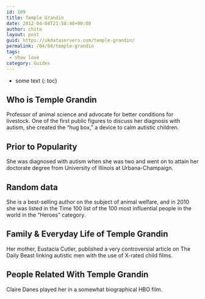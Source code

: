 ```yaml
---
id: 109
title: Temple Grandin
date: 2012-04-04T21:58:48+00:00
author: chito
layout: post
guid: https://ukdataservers.com/temple-grandin/
permalink: /04/04/temple-grandin
tags:
 - show love
category: Guides
---
```


* some text
{: toc}


## Who is  Temple Grandin
                  
                  
                  
Professor of animal science and advocate for better conditions for livestock. One of the first public figures to discuss her diagnosis with autism, she created the &#8220;hug box,&#8221; a device to calm autistic children. 
                  
                
                
                
## Prior to Popularity 
                  
                  
                  
She was diagnosed with autism when she was two and went on to attain her doctorate degree from University of Illinois at Urbana-Champaign.
                  
                
                
                
## Random data 
                  
                  
                  
She is a best-selling author on the subject of animal welfare, and in 2010 she was listed in the Time 100 list of the 100 most influential people in the world in the &#8220;Heroes&#8221; category.
                  
                
                
                
## Family & Everyday Life of Temple Grandin
                  
                  
                  
Her mother, Eustacia Cutler, published a very controversial article on The Daily Beast linking autistic men with the use of X-rated child films.
                  
                
                
                
## People Related With  Temple Grandin
                  
                  
                  
Claire Danes played her in a somewhat biographical HBO film.
                  
                
              
            
          
          
          
    
    
  
